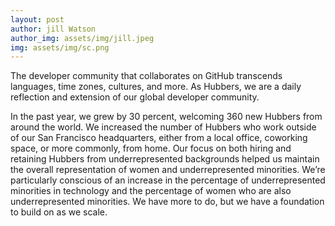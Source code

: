 ```yaml
---
layout: post
author: jill Watson
author_img: assets/img/jill.jpeg
img: assets/img/sc.png
---
```

The developer community that collaborates on GitHub transcends languages, time zones, cultures, and more. As Hubbers, we are a daily reflection and extension of our global developer community. 

In the past year, we grew by 30 percent, welcoming 360 new Hubbers from around the world. We increased the number of Hubbers who work outside of our San Francisco headquarters, either from a local office, coworking space, or more commonly, from home. Our focus on both hiring and retaining Hubbers from underrepresented backgrounds helped us maintain the overall representation of women and underrepresented minorities. We’re particularly conscious of an increase in the percentage of underrepresented minorities in technology and the percentage of women who are also underrepresented minorities. We have more to do, but we have a foundation to build on as we scale.

